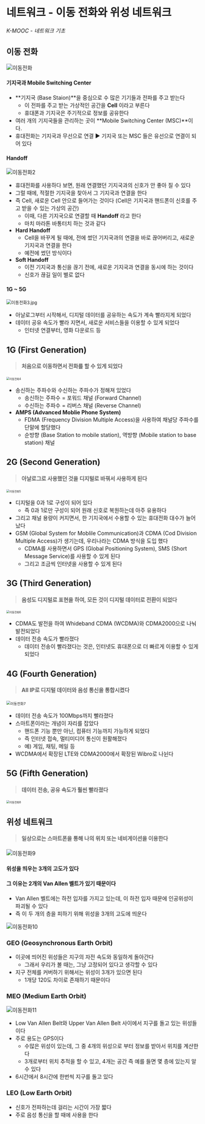 # 네트워크 - 이동 전화와 위성 네트워크

*K-MOOC - 네트워크 기초*



## 이동 전화

![이동전화](9_네트워크_이동전화와_위성네트워크.assets/이동전화.jpg)



#### 기지국과 Mobile Switching Center

- **기지국 (Base Staion)**을 중심으로 수 많은 기기들과 전파를 주고 받는다
  - 이 전파를 주고 받는 가상적인 공간을 **Cell** 이라고 부른다
  - 휴대폰과 기지국은 주기적으로 정보를 공유한다
- 여러 개의 기지국들을 관리하는 곳이 **Mobile Switching Center (MSC)**이다.
- 휴대전화는 기지국과 무선으로 연결 ▶️ 기지국 또는 MSC 들은 유선으로 연결이 되어 있다



#### Handoff

![이동전화2](9_네트워크_이동전화와_위성네트워크.assets/이동전화2.jpg)

- 휴대전화를 사용하다 보면, 원래 연결했던 기지국과의 신호가 안 좋아 질 수 있다
- 그럴 때에, 적절한 기지국을 찾아서 그 기지국과 연결을 한다
- 즉 Cell, 새로운 Cell 안으로 들어가는 것이다 (Cell은 기지국과 핸드폰이 신호를 주고 받을 수 있는 가상의 공간)
  - 이때, 다른 기지국으로 연결할 때 **Handoff** 라고 한다
  - 마치 마라톤 바통터치 하는 것과 같다
- **Hard Handoff**
  - Cell을 바꾸게 될 때에, 전에 썼던 기지국과의 연결을 바로 끊어버리고, 새로운 기지국과 연결을 한다
  - 예전에 썼던 방식이다
- **Soft Handoff**
  - 이전 기지국과 통신을 끊기 전에, 새로운 기지국과 연결을 동시에 하는 것이다
  - 신호가 끊길 일이 별로 없다



#### 1G ~ 5G

<img src="9_네트워크_이동전화와_위성네트워크.assets/이동전화3.jpg.png" alt="이동전화3.jpg" style="zoom:80%;" />

- 아날로그부터 시작해서, 디지털 데이터를 공유하는 속도가 계속 빨라지게 되었다
- 데이터 공유 속도가 빨라 지면서, 새로운 서비스들을 이용할 수 있게 되었다
  - 인터넷 연결부터, 영화 다운로드 등



## 1G (First Generation)

> #### 처음으로 이동하면서 전화를 할 수 있게 되었다

<img src="9_네트워크_이동전화와_위성네트워크.assets/이동전화4.jpg" alt="이동전화4" style="zoom: 50%;" />

- 송신하는 주파수와 수신하는 주파수가 정해져 있었다
  - 송신하는 주파수 = 포워드 채널 (Forward Channel)
  - 수신하는 주파수 = 리버스 채널 (Reverse Channel)
- **AMPS (Advanced Moblie Phone System)**
  - FDMA (Frequency Division Multiple Access)을 사용하여 채널당 주파수를 단말에 할당했다
  - 순방향 (Base Station to mobile station), 역방향 (Mobile station to base station) 채널



## 2G (Second Generation)

> #### 아날로그로 사용했던 것을 디지털로 바꿔서 사용하게 된다

<img src="9_네트워크_이동전화와_위성네트워크.assets/이동전화5.jpg" alt="이동전화5" style="zoom:50%;" />

- 디지털을 0과 1로 구성이 되어 있다
  - 즉 0과 1로만 구성이 되어 원래 신호로 복원하는데 아주 유용하다
- 그리고 채널 용량이 커지면서, 한 기지국에서 수용할 수 있는 휴대전화 대수가 늘어났다
- GSM (Global System for Moblile Communication)과 CDMA (Cod Division Multiple Access)가 생기는데, 우리나라는 CDMA 방식을 도입 했다
  - CDMA를 사용하면서 GPS (Global Positioning System), SMS (Short Message Service)를 사용할 수 있게 된다
  - 그리고 조금씩 인터넷을 사용할 수 있게 된다



## 3G (Third Generation)

> #### 음성도 디지털로 표현을 하여, 모든 것이 디지털 데이터로 전환이 되었다

<img src="9_네트워크_이동전화와_위성네트워크.assets/이동전화6.jpg" alt="이동전화6" style="zoom:50%;" />

- CDMA도 발전을 하여 Whideband CDMA (WCDMA)와 CDMA2000으로 나눠 발전되었다
- 데이터 전송 속도가 빨라졌다
  - 데이터 전송이 빨라졌다는 것은, 인터넷도 휴대폰으로 더 빠르게 이용할 수 있게 되었다



## 4G (Fourth Generation)

> #### All IP로 디지털 데이터와 음성 통신을 통합시켰다

<img src="9_네트워크_이동전화와_위성네트워크.assets/이동전화7.jpg" alt="이동전화7" style="zoom: 67%;" />

- 데이터 전송 속도가 100Mbps까지 빨라졌다
- 스마트폰이라는 개념이 자리를 잡았다
  - 핸드폰 기능 뿐만 아닌, 컴퓨터 기능까지 가능하게 되었다
  - 즉 인터넷 접속, 멀티미디어 통신이 원활해졌다
  - 예) 게임, 채팅, 메일 등
- WCDMA에서 확장된 LTE와 CDMA2000에서 확장된 Wibro로 나뉜다



## 5G (Fifth Generation)

> #### 데이터 전송, 공유 속도가 훨씬 빨라졌다

<img src="9_네트워크_이동전화와_위성네트워크.assets/이동전화8.jpg" alt="이동전화8" style="zoom: 50%;" />





## 위성 네트워크

> #### 일상으로는 스마트폰을 통해 나의 위치 또는 네비게이션을 이용한다

![이동전화9](9_네트워크_이동전화와_위성네트워크.assets/이동전화9.png)

#### 위성을 띄우는 3개의 고도가 있다

#### 그 이유는 2개의 Van Allen 벨트가 있기 때문이다

- Van Allen 벨트에는 하전 입자를 가지고 있는데, 이 하전 입자 때문에 인공위성이 파괴될 수 있다
- 즉 이 두 개의 층을 피하기 위해 위성을 3개의 고도에 띄운다

![이동전화10](9_네트워크_이동전화와_위성네트워크.assets/이동전화10.jpg)



### GEO (Geosynchronous Earth Orbit)

- 이곳에 띄어진 위성들은 지구의 자전 속도와 동일하게 돌아간다
  - 그래서 우리가 볼 때는, 그냥 고정되어 있다고 생각할 수 있다
- 지구 전체를 커버하기 위해서는 위성이 3개가 있으면 된다
  - 1개당 120도 차이로 존재하기 때문이다



### MEO (Medium Earth Orbit)

<img src="9_네트워크_이동전화와_위성네트워크.assets/이동전화11.jpg" alt="이동전화11"  />

- Low Van Allen Belt와 Upper Van Allen Belt 사이에서 지구를 돌고 있는 위성들이다
- 주로 용도는 GPS이다
  - 수많은 위성이 있는데, 그 중 4개의 위성으로 부터 정보를 받아서 위치를 계산한다
  - 3개로부터 위치 추적을 할 수 있고, 4개는 공간 즉 예를 들면 몇 층에 있는지 알 수 있다
- 6시간에서 8시간에 한번씩 지구를 돌고 있다



### LEO (Low Earth Orbit)

- 신호가 전파하는데 걸리는 시간이 가장 짧다
- 주로 음성 통신을 할 때에 사용을 한다
